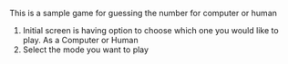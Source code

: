 This is a sample game for guessing the number for computer or human

1. Initial screen is having option to choose which one you would like to play. As a Computer or Human
2. Select the mode you want to play
